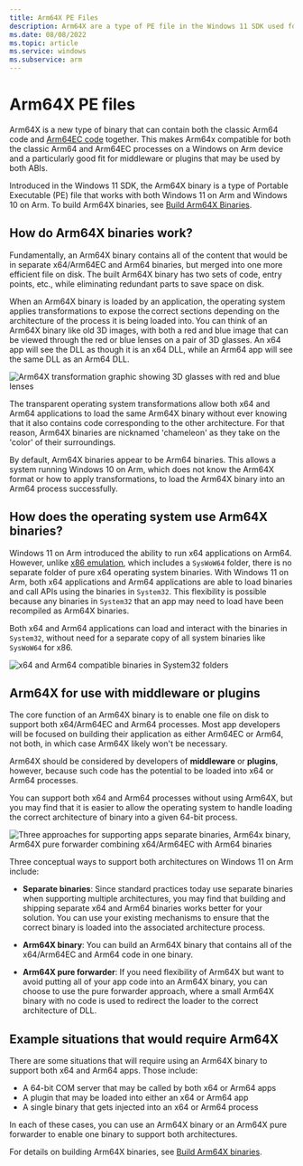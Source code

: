 ```yaml
---
title: Arm64X PE Files
description: Arm64X are a type of PE file in the Windows 11 SDK used for x64 compatibility on Arm64. Arm64X may be a good solution for developers of middleware or plugins, where code could get loaded into x64 or Arm64 processes.
ms.date: 08/08/2022
ms.topic: article
ms.service: windows
ms.subservice: arm
---
```


# Arm64X PE files

Arm64X is a new type of binary that can contain both the classic Arm64 code and [Arm64EC code](./arm64ec.md) together. This makes Arm64x compatible for both the classic Arm64 and Arm64EC processes on a Windows on Arm device and a particularly good fit for middleware or plugins that may be used by both ABIs.

Introduced in the Windows 11 SDK, the Arm64X binary is a type of Portable Executable (PE) file that works with both Windows 11 on Arm and Windows 10 on Arm. To build Arm64X binaries, see [Build Arm64X Binaries](./arm64x-build.md).

## How do Arm64X binaries work?

Fundamentally, an Arm64X binary contains all of the content that would be in separate x64/Arm64EC and Arm64 binaries, but merged into one more efficient file on disk. The built Arm64X binary has two sets of code, entry points, etc., while eliminating redundant parts to save space on disk.

When an Arm64X binary is loaded by an application, the operating system applies transformations to expose the correct sections depending on the architecture of the process it is being loaded into. You can think of an Arm64X binary like old 3D images, with both a red and blue image that can be viewed through the red or blue lenses on a pair of 3D glasses. An x64 app will see the DLL as though it is an x64 DLL, while an Arm64 app will see the same DLL as an Arm64 DLL.

![Arm64X transformation graphic showing 3D glasses with red and blue lenses](../arm-docs/images/arm-transformation-graphic.png)

The transparent operating system transformations allow both x64 and Arm64 applications to load the same Arm64X binary without ever knowing that it also contains code corresponding to the other architecture. For that reason, Arm64X binaries are nicknamed 'chameleon' as they take on the 'color' of their surroundings.

By default, Arm64X binaries appear to be Arm64 binaries. This allows a system running Windows 10 on Arm, which does not know the Arm64X format or how to apply transformations, to load the Arm64X binary into an Arm64 process successfully.

## How does the operating system use Arm64X binaries?

Windows 11 on Arm introduced the ability to run x64 applications on Arm64. However, unlike [x86 emulation](./apps-on-arm-x86-emulation.md), which includes a `SysWoW64` folder, there is no separate folder of pure x64 operating system binaries. With Windows 11 on Arm, both x64 applications and Arm64 applications are able to load binaries and call APIs using the binaries in `System32`. This flexibility is possible because any binaries in `System32` that an app may need to load have been recompiled as Arm64X binaries.

Both x64 and Arm64 applications can load and interact with the binaries in `System32`, without need for a separate copy of all system binaries like `SysWoW64` for x86.

![x64 and Arm64 compatible binaries in System32 folders](./images/arm64-x64-compatible-binaries.png)

## Arm64X for use with middleware or plugins

The core function of an Arm64X binary is to enable one file on disk to support both x64/Arm64EC and Arm64 processes. Most app developers will be focused on building their application as either Arm64EC or Arm64, not both, in which case Arm64X likely won't be necessary.

Arm64X should be considered by developers of **middleware** or **plugins**, however, because such code has the potential to be loaded into x64 or Arm64 processes.

You can support both x64 and Arm64 processes without using Arm64X, but you may find that it is easier to allow the operating system to handle loading the correct architecture of binary into a given 64-bit process.

![Three approaches for supporting apps separate binaries, Arm64x binary, Arm64X pure forwarder combining x64/Arm64EC with Arm64 binaries](./images/arm-binary-approaches.png)

Three conceptual ways to support both architectures on Windows 11 on Arm include:

- **Separate binaries**: Since standard practices today use separate binaries when supporting multiple architectures, you may find that building and shipping separate x64 and Arm64 binaries works better for your solution. You can use your existing mechanisms to ensure that the correct binary is loaded into the associated architecture process.

- **Arm64X binary**: You can build an Arm64X binary that contains all of the x64/Arm64EC and Arm64 code in one binary.  

- **Arm64X pure forwarder**: If you need flexibility of Arm64X but want to avoid putting all of your app code into an Arm64X binary, you can choose to use the pure forwarder approach, where a small Arm64X binary with no code is used to redirect the loader to the correct architecture of DLL.

## Example situations that would require Arm64X

There are some situations that will require using an Arm64X binary to support both x64 and Arm64 apps.  Those include:

- A 64-bit COM server that may be called by both x64 or Arm64 apps
- A plugin that may be loaded into either an x64 or Arm64 app
- A single binary that gets injected into an x64 or Arm64 process

In each of these cases, you can use an Arm64X binary or an Arm64X pure forwarder to enable one binary to support both architectures.

For details on building Arm64X binaries, see [Build Arm64X binaries](./arm64x-build.md).
